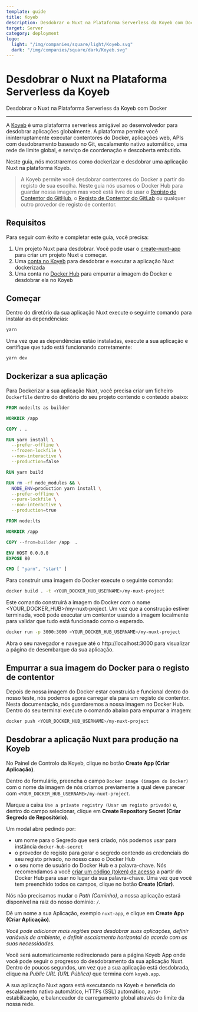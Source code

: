 ```yaml
---
template: guide
title: Koyeb
description: Desdobrar o Nuxt na Plataforma Serverless da Koyeb com Docker
target: Server
category: deployment
logo:
  light: "/img/companies/square/light/Koyeb.svg"
  dark: "/img/companies/square/dark/Koyeb.svg"
---
```

# Desdobrar o Nuxt na Plataforma Serverless da Koyeb

Desdobrar o Nuxt na Plataforma Serverless da Koyeb com Docker

---

A [Koyeb](https://www.koyeb.com) é uma plataforma serverless amigável ao desenvolvedor para desdobrar aplicações globalmente. A plataforma permite você ininterruptamente executar contentores do Docker, aplicações web, APIs com desdobramento baseado no Git, escalamento nativo automático, uma rede de limite global, e serviço de coordenação e descoberta embutido.

Neste guia, nós mostraremos como dockerizar e desdobrar uma aplicação Nuxt na plataforma Koyeb.

> A Koyeb permite você desdobrar contentores do Docker a partir do registo de sua escolha. Neste guia nós usamos o Docker Hub para guardar nossa imagem mas você está livre de usar o [Registo de Contentor do GitHub](https://docs.github.com/en/packages/working-with-a-github-packages-registry/working-with-the-container-registry), o [Registo de Contentor do GitLab](https://docs.gitlab.com/ee/user/packages/container_registry/) ou qualquer outro provedor de registo de contentor.

## Requisitos

Para seguir com êxito e completar este guia, você precisa:

1. Um projeto Nuxt para desdobrar. Você pode usar o [create-nuxt-app](https://github.com/nuxt/create-nuxt-app) para criar um projeto Nuxt e começar.
2. Uma [conta no Koyeb](https://app.koyeb.com) para desdobrar e executar a aplicação Nuxt dockerizada
3. Uma conta no [Docker Hub](https://hub.docker.com/) para empurrar a imagem do Docker e desdobrar ela no Koyeb

## Começar

Dentro do diretório da sua aplicação Nuxt execute o seguinte comando para instalar as dependências:

```bash
yarn
```

Uma vez que as dependências estão instaladas, execute a sua aplicação e certifique que tudo está funcionando corretamente:

```bash
yarn dev
```

## Dockerizar a sua aplicação

Para Dockerizar a sua aplicação Nuxt, você precisa criar um ficheiro `Dockerfile` dentro do diretório do seu projeto contendo o conteúdo abaixo:

```dockerfile
FROM node:lts as builder

WORKDIR /app

COPY . .

RUN yarn install \
  --prefer-offline \
  --frozen-lockfile \
  --non-interactive \
  --production=false

RUN yarn build

RUN rm -rf node_modules && \
  NODE_ENV=production yarn install \
  --prefer-offline \
  --pure-lockfile \
  --non-interactive \
  --production=true

FROM node:lts

WORKDIR /app

COPY --from=builder /app  .

ENV HOST 0.0.0.0
EXPOSE 80

CMD [ "yarn", "start" ]
```

Para construir uma imagem do Docker execute o seguinte comando:

```bash
docker build . -t <YOUR_DOCKER_HUB_USERNAME>/my-nuxt-project
```

Este comando construirá a imagem do Docker com o nome <YOUR_DOCKER_HUB>/my-nuxt-project. Um vez que a construção estiver terminada, você pode executar um contentor usando a imagem localmente para validar que tudo está funcionado como o esperado.

```bash
docker run -p 3000:3000 <YOUR_DOCKER_HUB_USERNAME>/my-nuxt-project
```

Abra o seu navegador e navegue até o http://localhost:3000 para visualizar a página de desembarque da sua aplicação.

## Empurrar a sua imagem do Docker para o registo de contentor

Depois de nossa imagem do Docker estar construida e funcional dentro do nosso teste, nós podemos agora carregar ela para um registo de contentor. Nesta documentação, nós guardaremos a nossa imagem no Docker Hub. Dentro do seu terminal execute o comando abaixo para empurrar a imagem:

```bash
docker push <YOUR_DOCKER_HUB_USERNAME>/my-nuxt-project
```

## Desdobrar a aplicação Nuxt para produção na Koyeb

No Painel de Controlo da Koyeb, clique no botão **Create App (Criar Aplicação)**.

Dentro do formulário, preencha o campo `Docker image (imagem do Docker)` com o nome da imagem de nós criamos previamente a qual deve parecer com `<YOUR_DOCKER_HUB_USERNAME>/my-nuxt-project`.

Marque a caixa `Use a private registry (Usar um registo privado)` e, dentro do campo selecionar, clique em **Create Repository Secret (Criar Segredo de Repositório)**. 

Um modal abre pedindo por:

- um nome para o Segredo que será criado, nós podemos usar para instância `docker-hub-secret`
- o provedor de registo para gerar o segredo contendo as credenciais do seu registo privado, no nosso caso o Docker Hub
- o seu nome de usuário do Docker Hub e a palavra-chave. Nós recomendamos a você [criar um código (token) de acesso](https://hub.docker.com/settings/security) a partir do Docker Hub para usar no lugar da sua palavra-chave. Uma vez que você tem preenchido todos os campos, clique no botão **Create (Criar)**.

Nós não precisamos mudar o _Path (Caminho)_, a nossa aplicação estará disponível na raiz do nosso domínio: `/`.

Dê um nome a sua Aplicação, exemplo `nuxt-app`, e clique em **Create App (Criar Aplicação)**.

_Você pode adicionar mais regiões para desdobrar suas aplicações, definir variáveis de ambiente, e definir escalamento horizontal de acordo com as suas necessidades._

Você será automaticamente redirecionado para a página Koyeb App onde você pode seguir o progresso do desdobramento da sua aplicação Nuxt. Dentro de poucos segundos, um vez que a sua aplicação está desdobrada, clique na _Public URL (URL Pública)_ que termina com `koyeb.app`.

A sua aplicação Nuxt agora está executando na Koyeb e beneficia do escalamento nativo automático, HTTPs (SSL) automático, auto-estabilização, e balanceador de carregamento global através do limite da nossa rede.
